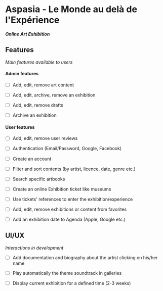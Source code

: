# Aspasia - Le Monde au delà de l'Expérience
**_Online Art Exhibition_**


## **Features**
_Main features available to users_


#### Admin features

- [ ] Add, edit, remove art content
- [ ] Add, edit, archive, remove an exhibition
- [ ] Add, edit, remove drafts
- [ ] Archive an exhibition



#### User features

- [ ] Add, edit, remove user reviews
- [ ] Authentication (Email/Password, Google, Facebook)
- [ ] Create an account
- [ ] Filter and sort contents (by artist, licence, date, genre etc.)
- [ ] Search specific artbooks
- [ ] Create an online Exhibition ticket like museums
- [ ] Use tickets' references to enter the exhibition/experience
- [ ] Add, edit, remove exhibitions or content from favorites
- [ ] Add an exhibition date to Agenda (Apple, Google etc.)


## **UI/UX**
_Interactions in development_


- [ ] Add documentation and biography about the artist clicking on his/her name
- [ ] Play automatically the theme soundtrack in galleries
- [ ] Display current exhibition for a defined time (2-3 weeks)


